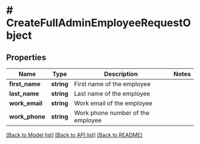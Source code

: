 # # CreateFullAdminEmployeeRequestObject

## Properties

Name | Type | Description | Notes
------------ | ------------- | ------------- | -------------
**first_name** | **string** | First name of the employee |
**last_name** | **string** | Last name of the employee |
**work_email** | **string** | Work email of the employee |
**work_phone** | **string** | Work phone number of the employee |

[[Back to Model list]](../../README.md#models) [[Back to API list]](../../README.md#endpoints) [[Back to README]](../../README.md)
